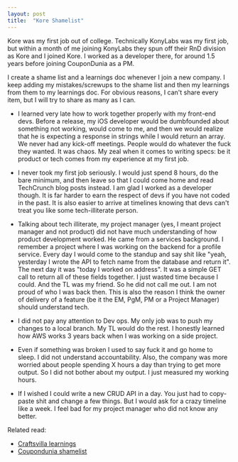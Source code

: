 ```yaml
---
layout: post
title:  "Kore Shamelist"
---
```


Kore was my first job out of college. Technically KonyLabs was my first job, but within a month of me joining KonyLabs they spun off their RnD division as Kore and I joined Kore. I worked as a developer there, for around 1.5 years before joining CouponDunia as a PM.

I create a shame list and a learnings doc whenever I join a new company. I keep adding my mistakes/screwups to the shame list and then my learnings from them to my learnings doc. For obvious reasons, I can't share every item, but I will try to share as many as I can.

- I learned very late how to work together properly with my front-end devs. Before a release, my iOS developer would be dumbfounded about something not working, would come to me, and then we would realize that he is expecting a response in strings while I would return an array. We never had any kick-off meetings. People would do whatever the fuck they wanted. It was chaos. My zeal when it comes to writing specs: be it product or tech comes from my experience at my first job.

- I never took my first job seriously. I would just spend 8 hours, do the bare minimum, and then leave so that I could come home and read TechCrunch blog posts instead. I am glad I worked as a developer though. It is far harder to earn the respect of devs if you have not coded in the past. It is also easier to arrive at timelines knowing that devs can't treat you like some tech-illiterate person.

- Talking about tech illiterate, my project manager (yes, I meant project manager and not product) did not have much understanding of how product development worked. He came from a services background. I remember a project where I was working on the backend for a profile service. Every day I would come to the standup and say shit like "yeah, yesterday I wrote the API to fetch name from the database and return it". The next day it was "today I worked on address". It was a simple GET call to return all of these fields together. I just wasted time because I could. And the TL was my friend. So he did not call me out. I am not proud of who I was back then. This is also the reason I think the owner of delivery of a feature (be it the EM, PgM, PM or a Project Manager) should understand tech.

- I did not pay any attention to Dev ops. My only job was to push my changes to a local branch. My TL would do the rest. I honestly learned how AWS works 3 years back when I was working on a side project.

- Even if something was broken I used to say fuck it and go home to sleep. I did not understand accountability. Also, the company was more worried about people spending X hours a day than trying to get more output. So I did not bother about my output. I just measured my working hours.

- If I wished I could write a new CRUD API in a day. You just had to copy-paste shit and change a few things. But I would ask for a crazy timeline like a week. I feel bad for my project manager who did not know any better.

Related read:
- [Craftsvilla learnings](https://manassaloi.com/2020/11/21/craftsvilla-learnings.html)
- [Coupondunia shamelist](https://manassaloi.com/2020/11/20/coupondunia-shamelist.html)
